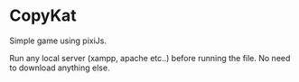 # CopyKat
Simple game using pixiJs.

Run any local server (xampp, apache etc..) before running the file. No need to download anything else.
